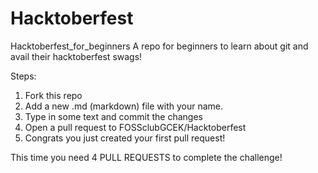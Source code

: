 # Hacktoberfest
Hacktoberfest_for_beginners
A repo for beginners to learn about git and avail their hacktoberfest swags!

Steps:

1. Fork this repo
2. Add a new .md (markdown) file with your name.
3. Type in some text and commit the changes
4. Open a pull request to FOSSclubGCEK/Hacktoberfest
5. Congrats you just created your first pull request!

This time you need 4 PULL REQUESTS to complete the challenge!
